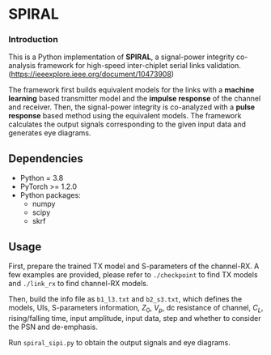 # SPIRAL

### Introduction
This is a Python implementation of **SPIRAL**, a signal-power integrity co-analysis framework for high-speed inter-chiplet serial links validation. (https://ieeexplore.ieee.org/document/10473908)

The framework first builds equivalent models for the links with a **machine learning** based transmitter model and the **impulse response** of the channel and receiver. Then, the signal-power integrity is co-analyzed with a **pulse response** based method using the equivalent models. The framework calculates the output signals corresponding to the given input data and generates eye diagrams.

## Dependencies
- Python = 3.8
- PyTorch >= 1.2.0
- Python packages: 
  - numpy
  - scipy
  - skrf

## Usage
First, prepare the trained TX model and S-parameters of the channel-RX. A few examples are provided, please refer to `./checkpoint` to find TX models and `./link_rx` to find channel-RX models. 

Then, build the info file as `b1_l3.txt` and `b2_s3.txt`, which defines the models, UIs, S-parameters information, $Z_0$, $V_p$, dc resistance of channel, $C_L$, rising/falling time, input amplitude, input data, step and whether to consider the PSN and de-emphasis. 

Run `spiral_sipi.py` to obtain the output signals and eye diagrams.
